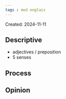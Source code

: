 ```yaml
---
tags : mod englais
---
```

Created: 2024-11-11

## Descriptive
- adjectives / preposition
- 5 senses

## Process


## Opinion